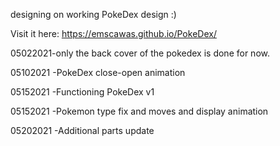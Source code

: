 designing on working PokeDex design :)

Visit it here: https://emscawas.github.io/PokeDex/

05022021-only the back cover of the pokedex is done for now.

05102021 -PokeDex close-open animation

05152021 -Functioning PokeDex v1

05152021 -Pokemon type fix and moves and display animation

05202021 -Additional parts update
